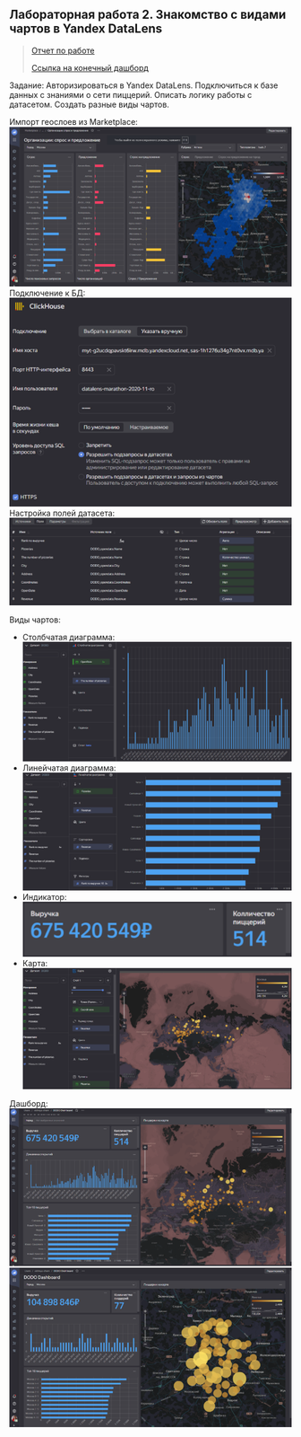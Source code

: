 ## Лабораторная работа 2. Знакомство с видами чартов в Yandex DataLens
> [Отчет по работе](https://drive.google.com/file/d/1XNZ4rQEr32d35hnbE4kllsZt9TdfzfFt/view?usp=drive_link)
> 
> [Ссылка на конечный дашборд](https://datalens.yandex.ru/xm0hnpyux5x6n-dodo-dashboard)

Задание: Авторизироваться в Yandex DataLens. Подключиться к базе данных с знаниями о сети пиццерий.  Описать логику работы с датасетом. Создать разные виды чартов.

Импорт геослоев из Marketplace:
![1-1](img2/2-1.png)
Подключение к БД:
![1-2](img2/2-2.png)
Настройка полей датасета:
![1-3](img2/2-3.png)

Виды чартов:
* Столбчатая диаграмма:
![1-4](img2/2-4.png)
* Линейчатая диаграмма:
![1-5](img2/2-5.png)
* Индикатор:
![1-6](img2/2-6.png)
* Карта:
![1-7](img2/2-7.png)

Дашборд:
![1-8](img2/2-8.png)
![1-9](img2/2-9.png)
